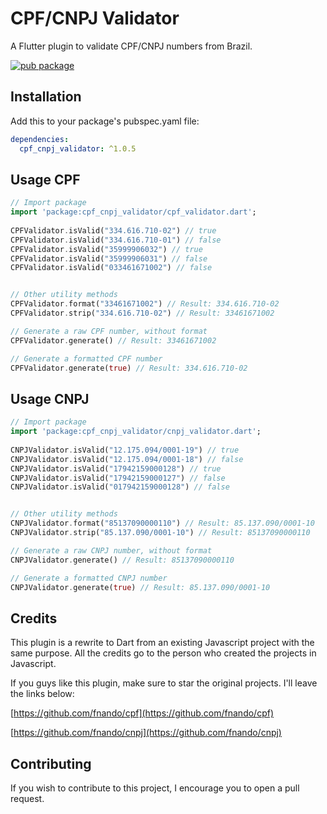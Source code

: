 
# CPF/CNPJ Validator 
  
A Flutter plugin to validate CPF/CNPJ numbers from Brazil.  

[![pub package](https://img.shields.io/pub/v/cpf_cnpj_validator.svg)](https://pub.dartlang.org/packages/cpf_cnpj_validator)
  
## Installation  
Add this to your package's pubspec.yaml file:

```yaml
dependencies:
  cpf_cnpj_validator: ^1.0.5
```
  
## Usage CPF  
  
``` dart  
// Import package  
import 'package:cpf_cnpj_validator/cpf_validator.dart';  
  
CPFValidator.isValid("334.616.710-02") // true
CPFValidator.isValid("334.616.710-01") // false
CPFValidator.isValid("35999906032") // true
CPFValidator.isValid("35999906031") // false
CPFValidator.isValid("033461671002") // false


// Other utility methods
CPFValidator.format("33461671002") // Result: 334.616.710-02
CPFValidator.strip("334.616.710-02") // Result: 33461671002

// Generate a raw CPF number, without format
CPFValidator.generate() // Result: 33461671002

// Generate a formatted CPF number
CPFValidator.generate(true) // Result: 334.616.710-02 
```  

## Usage CNPJ  
  
``` dart  
// Import package  
import 'package:cpf_cnpj_validator/cnpj_validator.dart';  
  
CNPJValidator.isValid("12.175.094/0001-19") // true
CNPJValidator.isValid("12.175.094/0001-18") // false
CNPJValidator.isValid("17942159000128") // true
CNPJValidator.isValid("17942159000127") // false
CNPJValidator.isValid("017942159000128") // false


// Other utility methods
CNPJValidator.format("85137090000110") // Result: 85.137.090/0001-10
CNPJValidator.strip("85.137.090/0001-10") // Result: 85137090000110

// Generate a raw CNPJ number, without format
CNPJValidator.generate() // Result: 85137090000110

// Generate a formatted CNPJ number
CNPJValidator.generate(true) // Result: 85.137.090/0001-10 
```  

## Credits

This plugin is a rewrite to Dart from an existing Javascript project with the same purpose.
All the credits go to the person who created the projects in Javascript.

If you guys like this plugin, make sure to star the original projects. I'll leave the links below:

[https://github.com/fnando/cpf](https://github.com/fnando/cpf)

[https://github.com/fnando/cnpj](https://github.com/fnando/cnpj)

## Contributing

If you wish to contribute to this project, I encourage you to open a pull request.